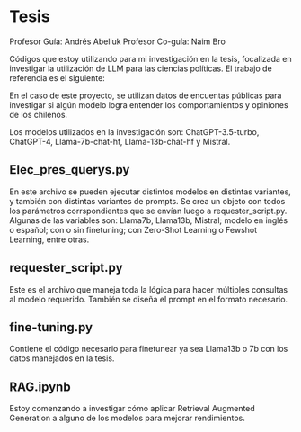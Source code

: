 # Tesis
Profesor Guía: Andrés Abeliuk
Profesor Co-guía: Naim Bro

Códigos que estoy utilizando para mi investigación en la tesis, focalizada en investigar la utilización de LLM para las ciencias políticas. El trabajo de referencia es el siguiente:

En el caso de este proyecto, se utilizan datos de encuentas públicas para investigar si algún modelo logra entender los comportamientos y opiniones de los chilenos.

Los modelos utilizados en la investigación son: ChatGPT-3.5-turbo, ChatGPT-4, Llama-7b-chat-hf, Llama-13b-chat-hf y Mistral.
## Elec_pres_querys.py
En este archivo se pueden ejecutar distintos modelos en distintas variantes, y también con distintas variantes de prompts. Se crea un objeto con todos los parámetros corrspondientes que se envían luego a requester_script.py. Algunas de las variables son: Llama7b, Llama13b, Mistral; modelo en inglés o español; con o sin finetuning; con Zero-Shot Learning o Fewshot Learning, entre otras.

## requester_script.py
Este es el archivo que maneja toda la lógica para hacer múltiples consultas al modelo requerido. También se diseña el prompt en el formato necesario. 

## fine-tuning.py
Contiene el código necesario para finetunear ya sea Llama13b o 7b con los datos manejados en la tesis. 

## RAG.ipynb
Estoy comenzando a investigar cómo aplicar Retrieval Augmented Generation a alguno de los modelos para mejorar rendimientos. 
